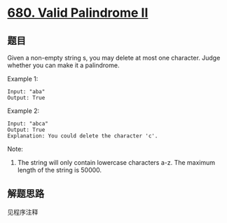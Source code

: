 # [680. Valid Palindrome II](https://leetcode.com/problems/valid-palindrome-ii/)

## 题目

Given a non-empty string s, you may delete at most one character. Judge whether you can make it a palindrome.

Example 1:

```text
Input: "aba"
Output: True
```

Example 2:

```text
Input: "abca"
Output: True
Explanation: You could delete the character 'c'.
```

Note:

1. The string will only contain lowercase characters a-z. The maximum length of the string is 50000.

## 解题思路

见程序注释
